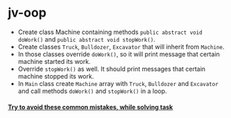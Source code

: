 # jv-oop

- Create class Machine containing methods `public abstract void doWork()` and `public abstract void stopWork()`.  
- Create classes `Truck`, `Bulldozer`, `Excavator` that will inherit from `Machine`.
- In those classes override `doWork()`, so it will print message that certain machine started its work.
- Override `stopWork()` as well. It should print messages that certain machine stopped its work.
- In `Main` class create `Machine` array with `Truck`, `Bulldozer` and `Excavator` and call methods `doWork()` and `stopWork()` in a loop.

#### [Try to avoid these common mistakes, while solving task](https://mate-academy.github.io/jv-program-common-mistakes/java-core/oop/oop)
